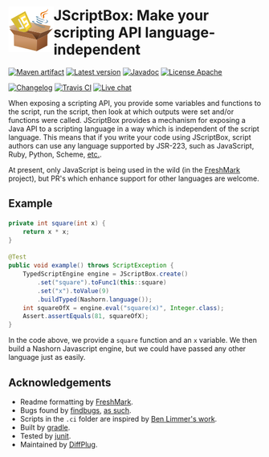 # <img align="left" src="jscriptbox.png"> JScriptBox: Make your scripting API language-independent
<!---freshmark shields
output = [
	link(shield('Maven artifact', 'mavenCentral', '{{group}}:{{name}}', 'blue'), 'https://bintray.com/{{org}}/opensource/{{name}}/view'),
	link(shield('Latest version', 'latest', '{{stable}}', 'blue'), 'https://github.com/{{org}}/{{name}}/releases/latest'),
	link(shield('Javadoc', 'javadoc', 'OK', 'blue'), 'https://{{org}}.github.io/{{name}}/javadoc/{{stable}}/'),
	link(shield('License Apache', 'license', 'Apache', 'blue'), 'https://tldrlegal.com/license/apache-license-2.0-(apache-2.0)'),
	'',
	link(shield('Changelog', 'changelog', '{{version}}', 'brightgreen'), 'CHANGES.md'),
	link(image('Travis CI', 'https://travis-ci.org/{{org}}/{{name}}.svg?branch=master'), 'https://travis-ci.org/{{org}}/{{name}}'),
	link(shield('Live chat', 'gitter', 'live chat', 'brightgreen'), 'https://gitter.im/{{org}}/{{name}}')
	].join('\n');
-->
[![Maven artifact](https://img.shields.io/badge/mavenCentral-com.diffplug.jscriptbox%3Ajscriptbox-blue.svg)](https://bintray.com/diffplug/opensource/jscriptbox/view)
[![Latest version](https://img.shields.io/badge/latest-3.0.0-blue.svg)](https://github.com/diffplug/jscriptbox/releases/latest)
[![Javadoc](https://img.shields.io/badge/javadoc-OK-blue.svg)](https://diffplug.github.io/jscriptbox/javadoc/3.0.0/)
[![License Apache](https://img.shields.io/badge/license-Apache-blue.svg)](https://tldrlegal.com/license/apache-license-2.0-(apache-2.0))

[![Changelog](https://img.shields.io/badge/changelog-3.1.0--SNAPSHOT-brightgreen.svg)](CHANGES.md)
[![Travis CI](https://travis-ci.org/diffplug/jscriptbox.svg?branch=master)](https://travis-ci.org/diffplug/jscriptbox)
[![Live chat](https://img.shields.io/badge/gitter-live_chat-brightgreen.svg)](https://gitter.im/diffplug/jscriptbox)
<!---freshmark /shields -->

When exposing a scripting API, you provide some variables and functions to the script, run the script, then look at which outputs were set and/or functions were called.  JScriptBox provides a mechanism for exposing a Java API to a scripting language in a way which is independent of the script language.  This means that if you write your code using JScriptBox, script authors can use any language supported by JSR-223, such as JavaScript, Ruby, Python, Scheme, [etc.](http://stackoverflow.com/a/14864450/1153071).

At present, only JavaScript is being used in the wild (in the [FreshMark](https://github.com/diffplug/freshmark) project), but PR's which enhance support for other languages are welcome.

## Example

<!---freshmark javadoc
output = prefixDelimiterReplace(input, 'https://{{org}}.github.io/{{name}}/javadoc/', '/', stable);
-->

```java
private int square(int x) {
	return x * x;
}

@Test
public void example() throws ScriptException {
	TypedScriptEngine engine = JScriptBox.create()
		.set("square").toFunc1(this::square)
		.set("x").toValue(9)
		.buildTyped(Nashorn.language());
	int squareOfX = engine.eval("square(x)", Integer.class);
	Assert.assertEquals(81, squareOfX);
}
```

In the code above, we provide a `square`  function and an `x` variable.  We then build a Nashorn Javascript engine, but we could have passed any other language just as easily.

<!---freshmark /javadoc -->

## Acknowledgements
* Readme formatting by [FreshMark](https://github.com/diffplug/freshmark).
* Bugs found by [findbugs](http://findbugs.sourceforge.net/), [as such](https://github.com/diffplug/durian-rx/blob/v1.0/build.gradle?ts=4#L92-L116).
* Scripts in the `.ci` folder are inspired by [Ben Limmer's work](http://benlimmer.com/2013/12/26/automatically-publish-javadoc-to-gh-pages-with-travis-ci/).
* Built by [gradle](http://gradle.org/).
* Tested by [junit](http://junit.org/).
* Maintained by [DiffPlug](http://www.diffplug.com/).
